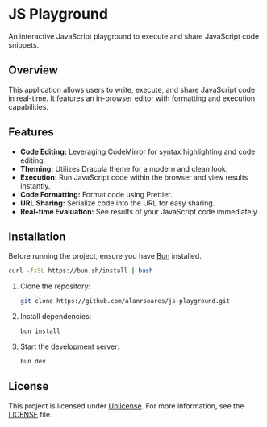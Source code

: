 # JS Playground

An interactive JavaScript playground to execute and share JavaScript code snippets.

## Overview

This application allows users to write, execute, and share JavaScript code in real-time. It features an in-browser editor with formatting and execution capabilities.

## Features

- **Code Editing:** Leveraging [CodeMirror](https://codemirror.net/) for syntax highlighting and code editing.
- **Theming:** Utilizes Dracula theme for a modern and clean look.
- **Execution:** Run JavaScript code within the browser and view results instantly.
- **Code Formatting:** Format code using Prettier.
- **URL Sharing:** Serialize code into the URL for easy sharing.
- **Real-time Evaluation:** See results of your JavaScript code immediately.

## Installation

Before running the project, ensure you have [Bun](https://bun.sh/) installed.

```bash
curl -fsSL https://bun.sh/install | bash
```

1. Clone the repository:

   ```bash
   git clone https://github.com/alanrsoares/js-playground.git
   ```

2. Install dependencies:

   ```bash
   bun install
   ```

3. Start the development server:

   ```bash
   bun dev
   ```

## License

This project is licensed under [Unlicense](https://unlicense.org). For more information, see the [LICENSE](LICENSE) file.
